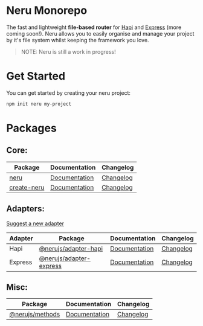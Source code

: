 # Neru Monorepo

The fast and lightweight **file-based router** for [Hapi](https://github.com/hapijs/hapi) and [Express](https://github.com/expressjs/express) (more coming soon!). Neru allows you to easily organise and manage your project by it's file system whilst keeping the framework you love.

> NOTE: Neru is still a work in progress!

# Get Started

You can get started by creating your neru project:

```bash
npm init neru my-project
```

# Packages

## Core:

| Package                                       | Documentation                                    | Changelog                                                                   |
|-----------------------------------------------|--------------------------------------------------|-----------------------------------------------------------------------------|
| [neru](packages/neru)                         | [Documentation](packages/neru/README.md)         | [Changelog](packages/neru/CHANGELOG.md)                                     |
| [create-neru](packages/create-neru)           | [Documentation](packages/create-neru/README.md)  | [Changelog](packages/create-neru/CHANGELOG.md)                              |

## Adapters:

[Suggest a new adapter](https://github.com/ghostdevv/neru/issues/new)

| Adapter | Package                                             | Documentation                                       | Changelog                                          |
|---------|-----------------------------------------------------|-----------------------------------------------------|----------------------------------------------------|
| Hapi    | [@nerujs/adapter-hapi](packages/adapter-hapi)       | [Documentation](packages/adapter-hapi/README.md)    | [Changelog](packages/adapter-hapi/CHANGELOG.md)    |
| Express | [@nerujs/adapter-express](packages/adapter-express) | [Documentation](packages/adapter-express/README.md) | [Changelog](packages/adapter-express/CHANGELOG.md) |

## Misc:

| Package                                       | Documentation                                    | Changelog                                       |
|-----------------------------------------------|--------------------------------------------------|-------------------------------------------------|
| [@nerujs/methods](packages/methods)           | [Documentation](packages/methods/README.md)      | [Changelog](packages/methods/CHANGELOG.md)      |
